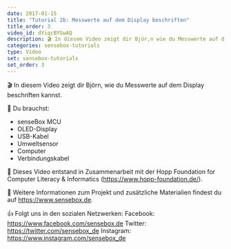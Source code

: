 ```yaml
---
date: 2017-01-15
title: "Tutorial 2b: Messwerte auf dem Display beschriften"
title_order: 3
video_id: dYiqcBYGwAQ
description: 🎬 In diesem Video zeigt dir Björ,n wie du Messwerte auf dem Display beschriften kannst.
categories: sensebox-tutorials
type: Video
set: sensebox-tutorials
set_order: 3
---
```

🎬 In diesem Video zeigt dir Björn, wie du Messwerte auf dem Display beschriften kannst.

🧰 Du brauchst:
- senseBox MCU
- OLED-Display
- USB-Kabel
- Umweltsensor
- Computer
- Verbindungskabel

🎥 Dieses Video entstand in Zusammenarbeit mit der Hopp Foundation for Computer Literacy & Informatics (https://www.hopp-foundation.de/).

 🔎 Weitere Informationen zum Projekt und zusätzliche Materialien findest du auf https://www.sensebox.de.

👍 Folgt uns in den sozialen Netzwerken:
Facebook: https://www.facebook.com/sensebox.de
Twitter: https://twitter.com/sensebox_de
Instagram: https://www.instagram.com/sensebox_de
